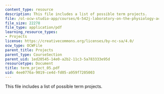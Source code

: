 ```yaml
---
content_type: resource
description: This file includes a list of possible term projects.
file: /ol-ocw-studio-app/courses/6-542j-laboratory-on-the-physiology-acoustics-and-perception-of-speech-fall-2005/4ee0776a9019ce4dfd05a959f7205003_term_prject_05.pdf
file_size: 22278
file_type: application/pdf
learning_resource_types:
- Projects
license: https://creativecommons.org/licenses/by-nc-sa/4.0/
ocw_type: OCWFile
parent_title: Projects
parent_type: CourseSection
parent_uid: 1ed20545-14e0-a2b2-11c3-5a783333e95d
resourcetype: Document
title: term_prject_05.pdf
uid: 4ee0776a-9019-ce4d-fd05-a959f7205003
---
```

This file includes a list of possible term projects.